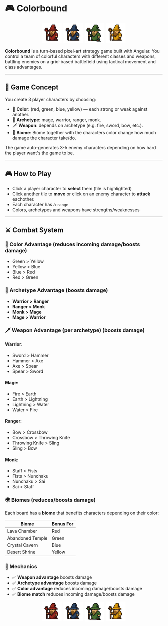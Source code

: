 # 🎮 Colorbound 
<p align="center">
  <img src="docs/mage-red.png" width="64" />
  <img src="docs/mage-blue.png" width="64" />
  <img src="docs/mage-green.png" width="64" />
  <img src="docs/mage-yellow.png" width="64" />
</p>


**Colorbound** is a turn-based pixel-art strategy game built with Angular. You control a team of colorful characters with different classes and weapons, battling enemies on a grid-based battlefield using tactical movement and class advantages.

---

## 🧠 Game Concept

You create 3 player characters by choosing:
- 🎨 **Color**: (red, green, blue, yellow) — each strong or weak against another.
- 🧙 **Archetype**: mage, warrior, ranger, monk.
- 🗡️ **Weapon**: depends on archetype (e.g. fire, sword, bow, etc.).
- 🌲 **Biome**: Biome together with the characters color change how much damage the character take/do.

The game auto-generates 3-5 enemy characters depending on how hard the player want's the game to be.

---

## 🎮 How to Play

- Click a player character to **select** them (tile is highlighted)
- Click another tile to **move** or click on an enemy character to **attack** eachother.
- Each character has a `range` 
- Colors, archetypes and weapons have strengths/weaknesses


---

## ⚔️ Combat System 

### 🔄 Color Advantage (reduces incoming damage/boosts damage)
- Green > Yellow  
- Yellow > Blue  
- Blue > Red  
- Red > Green

### 🧱 Archetype Advantage (boosts damage)
- **Warrior > Ranger**
- **Ranger > Monk**
- **Monk > Mage**
- **Mage > Warrior**

### 🗡️ Weapon Advantage (per archetype)  (boosts damage)

#### Warrior:
- Sword > Hammer  
- Hammer > Axe  
- Axe > Spear  
- Spear > Sword

#### Mage:
- Fire > Earth  
- Earth > Lightning  
- Lightning > Water  
- Water > Fire

#### Ranger:
- Bow > Crossbow  
- Crossbow > Throwing Knife  
- Throwing Knife > Sling  
- Sling > Bow

#### Monk:
- Staff > Fists  
- Fists > Nunchaku  
- Nunchaku > Sai  
- Sai > Staff

### 🌍 Biomes  (reduces/boosts damage)

Each board has a **biome** that benefits characters depending on their color:

| Biome             | Bonus For |
|-------------------|-----------|
| Lava Chamber      | Red       | 
| Abandoned Temple  | Green     |
| Crystal Cavern    | Blue      | 
| Desert Shrine     | Yellow    | 

### 🎯 Mechanics

- ✅ **Weapon advantage** boosts damage
- ✅ **Archetype advantage** boosts damage
- ✅ **Color advantage** reduces incoming damage/boosts damage
- ✅ **Biome match** reduces incoming damage/boosts damage

<p align="center">
  <img src="docs/mage-red.png" width="64" />
  <img src="docs/mage-blue.png" width="64" />
  <img src="docs/mage-green.png" width="64" />
  <img src="docs/mage-yellow.png" width="64" />
</p>
